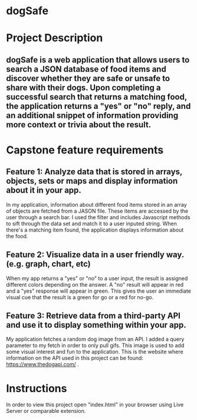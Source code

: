 # dogSafe

# Project Description

## dogSafe is a web application that allows users to search a JSON database of food items and discover whether they are safe or unsafe to share with their dogs. Upon completing a successful search that returns a matching food, the application returns a "yes" or "no" reply, and an additional snippet of information providing more context or trivia about the result.

# Capstone feature requirements

## Feature 1: Analyze data that is stored in arrays, objects, sets or maps and display information about it in your app.

In my application, information about different food items stored in an array of objects are fetched from a JASON file. These items are accessed by the user through a search bar. I used the filter and includes Javascript methods to sift through the data set and match it to a user inputed string. When there's a matching item found, the application displays information about the food.

## Feature 2: Visualize data in a user friendly way. (e.g. graph, chart, etc)

When my app returns a "yes" or "no" to a user input, the result is assigned different colors depending on the answer. A "no" result will appear in red and a "yes" response will appear in green. This gives the user an immediate visual cue that the result is a green for go or a red for no-go.

## Feature 3: Retrieve data from a third-party API and use it to display something within your app.

My application fetches a random dog image from an API. I added a query parameter to my fetch in order to only pull gifs. This image is used to add some visual interest and fun to the application.
This is the website where information on the API used in this project can be found: https://www.thedogapi.com/ .

# Instructions

In order to view this project open "index.html" in your browser using Live Server or comparable extension.
